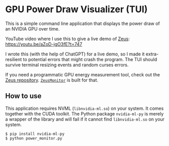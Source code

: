 # GPU Power Draw Visualizer (TUI)

This is a simple command line application that displays the power draw of an NVIDIA GPU over time.

YouTube video where I use this to give a live demo of [Zeus](https://ml.energy/zeus): https://youtu.be/aZoD-jgO3fE?t=747

I wrote this (with the help of ChatGPT) for a live demo, so I made it extra-resilient to potential errors that might crash the program.
The TUI should survive terminal resizing events and random curses errors.

If you need a programmatic GPU energy measurement tool, check out the [Zeus repository](https://github.com/ml-energy/zeus). [`ZeusMonitor`](https://ml.energy/zeus/reference/monitor/energy/#zeus.monitor.energy.ZeusMonitor) is built for that.

## How to use

This application requires NVML (`libnvidia-ml.so`) on your system. It comes together with the CUDA toolkit.
The Python package `nvidia-ml-py` is merely a wrapper of the library and will fail if it cannot find `libnvidia-ml.so` on your system.

```console
$ pip install nvidia-ml-py
$ python power_monitor.py
```
